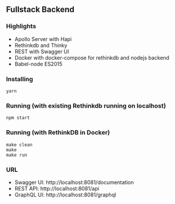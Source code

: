 Fullstack Backend
---

### Highlights
* Apollo Server with Hapi 
* Rethinkdb and Thinky
* REST with Swagger UI
* Docker with docker-compose for rethinkdb and nodejs backend
* Babel-node ES2015


### Installing

```
yarn
```

### Running (with existing Rethinkdb running on localhost)
```
npm start
```

### Running (with RethinkDB in Docker)

```
make clean
make 
make run
```

### URL

* Swagger UI: http://localhost:8081/documentation
* REST API: http://localhost:8081/api
* GraphQL UI: http://localhost:8081/graphql






